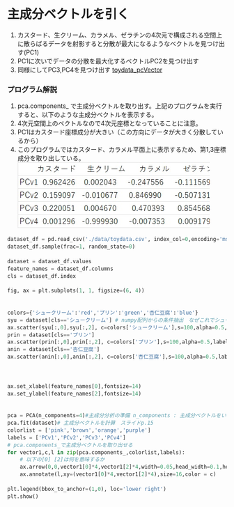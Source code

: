 # 主成分ベクトルを引く
1. カスタード、生クリーム、カラメル、ゼラチンの4次元で構成される空間上に散らばるデータを射影すると分散が最大になるようなベクトルを見つけ出す(PC1)
2. PC1に次いでデータの分散を最大化するベクトルPC2を見つけ出す
3. 同様にしてPC3,PC4を見つけ出す
[toydata_pcVector](toydata_pcVector.py)  
### プログラム解説
1. pca.components_ で主成分ベクトルを取り出す。上記のプログラムを実行すると、以下のような主成分ベクトルを表示する。
2. 4次元空間上のベクトルなので4次元座標となっていることに注意。
3. PC1はカスタード座標成分が大きい（この方向にデータが大きく分散しているから）
4. このプログラムではカスタード、カラメル平面上に表示するため、第1,3座標成分を取り出している。
![alt pc_vector](pca_vector.jpg)


```python 
dataset_df = pd.read_csv('./data/toydata.csv', index_col=0,encoding='ms932', sep=',',skiprows=0)
dataset_df.sample(frac=1, random_state=0)

dataset = dataset_df.values
feature_names = dataset_df.columns 
cls = dataset_df.index

fig, ax = plt.subplots(1, 1, figsize=(6, 4))


colors={'シュークリーム':'red','プリン':'green','杏仁豆腐':'blue'}
syu = dataset[cls=='シュークリーム'] # numpy配列からの条件抽出　なぜこれでシュークリームのデータを取り出せるかを考えよ
ax.scatter(syu[:,0],syu[:,2], c=colors['シュークリーム'],s=100,alpha=0.5,label='シュークリーム')
prin = dataset[cls=='プリン']
ax.scatter(prin[:,0],prin[:,2], c=colors['プリン'],s=100,alpha=0.5,label='プリン')
anin = dataset[cls=='杏仁豆腐']
ax.scatter(anin[:,0],anin[:,2], c=colors['杏仁豆腐'],s=100,alpha=0.5,label='杏仁豆腐')



ax.set_xlabel(feature_names[0],fontsize=14)
ax.set_ylabel(feature_names[2],fontsize=14)               


pca = PCA(n_components=4)#主成分分析の準備 n_components : 主成分ベクトルをいくつ検出するかを表すパラメータ
pca.fit(dataset)# 主成分ベクトルを計算　スライドp.15
colorlist = ['pink','brown','orange','purple']
labels = ['PCv1','PCv2','PCv3','PCv4']
# pca.components_で主成分ベクトルを取り出せる
for vector1,c,l in zip(pca.components_,colorlist,labels):
	# 以下の[0] [2]は何を意味するか
    ax.arrow(0,0,vector1[0]*4,vector1[2]*4,width=0.05,head_width=0.1,head_length=0.1,length_includes_head=True,color=c)
    ax.annotate(l,xy=(vector1[0]*4,vector1[2]*4),size=16,color = c)

plt.legend(bbox_to_anchor=(1,0), loc='lower right')
plt.show()

```